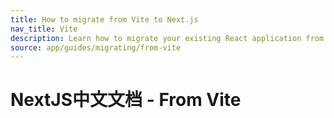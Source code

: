 ```yaml
---
title: How to migrate from Vite to Next.js
nav_title: Vite
description: Learn how to migrate your existing React application from Vite to Next.js.
source: app/guides/migrating/from-vite
---
```


# NextJS中文文档 - From Vite
